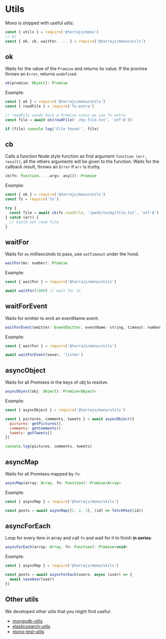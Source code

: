 # Utils

Mono is shipped with useful utils:

```js
const { utils } = require('@terrajs/mono')
// Or
const { ok, cb, waitFor, ... } = require('@terrajs/mono/utils')
```

## ok

Waits for the value of the `Promise` and returns its value. If the promise throws an `Error`, returns `undefined`.

```js
ok(promise: Object): Promise
```

Example:

```js
const { ok } = require('@terrajs/mono/utils')
const { readFile } = require('fs-extra')

// readFile sends back a Promise since we use fs-extra
const file = await ok(readFile('./my-file.txt', 'utf-8'))

if (file) console.log('File found:', file)
```

## cb

Calls a function Node style function as first argument `function (err, result)`, all the others arguments will be given to the function. Waits for the callback result, throws an `Error` if `err` is truthy.

```js
cb(fn: Function, ...args: any[]): Promise
```

Example:

```js
const { ok } = require('@terrajs/mono/utils')
const fs = require('fs')

try {
  const file = await cb(fs.readFile, '/path/to/my/file.txt', 'utf-8')
} catch (err) {
  // Could not read file
}
```

## waitFor

Waits for `ms` milliseconds to pass, use `setTimeout` under the hood.

```js
waitFor(ms: number): Promise
```

Example:

```js
const { waitFor } = require('@terrajs/mono/utils')

await waitFor(1000) // wait for 1s
```

## waitForEvent

Waits for emitter to emit an eventName event.

```js
waitForEvent(emitter: EventEmitter, eventName: string, timeout: number = -1): Promise<Array>
```

Example:

```js
const { waitFor } = require('@terrajs/mono/utils')

await waitForEvent(sever, 'listen')
```

## asyncObject

Waits for all Promises in the keys of obj to resolve.

```js
asyncObject(obj: Object): Promise<Object>
```

Example:

```js
const { asyncObject } = require('@terrajs/mono/utils')

const { pictures, comments, tweets } = await asyncObject({
  pictures: getPictures(),
  comments: getComments(),
  tweets: getTweets()
})

console.log(pictures, comments, tweets)
```

## asyncMap

Waits for all Promises mapped by `fn`:

```js
asyncMap(array: Array, fn: Function): Promise<Array>
```

Example:

```js
const { asyncMap } = require('@terrajs/mono/utils')

const posts = await asyncMap([1, 2, 3], (id) => fetchPost(id))
```

## asyncForEach

Loop for every item in array and call `fn` and wait for it to finish **in series**:

```js
asyncForEach(array: Array, fn: Function): Promise<void>
```

Example:

```js
const { asyncMap } = require('@terrajs/mono/utils')

const posts = await asyncForEach(users, async (user) => {
  await saveUser(user)
})
```

## Other utils

We developed other utils that you might find useful:

- [mongodb-utils](https://github.com/terrajs/mongodb-utils)
- [elasticsearch-utils](https://github.com/terrajs/elasticsearch-utils)
- [mono-test-utils](https://github.com/terrajs/mono-test-utils)
